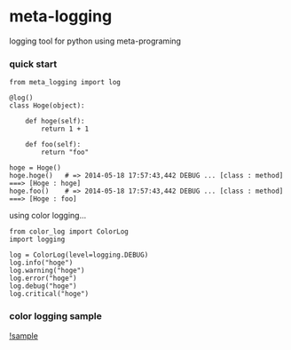 meta-logging
============

logging tool for python using meta-programing

### quick start
    from meta_logging import log

    @log()
    class Hoge(object):

        def hoge(self):
            return 1 + 1

        def foo(self):
            return "foo"

    hoge = Hoge()
    hoge.hoge()   # => 2014-05-18 17:57:43,442 DEBUG ... [class : method] ===> [Hoge : hoge]
    hoge.foo()    # => 2014-05-18 17:57:43,442 DEBUG ... [class : method] ===> [Hoge : foo]

using color logging...

    from color_log import ColorLog
    import logging

    log = ColorLog(level=logging.DEBUG)
    log.info("hoge")
    log.warning("hoge")
    log.error("hoge")
    log.debug("hoge")
    log.critical("hoge")

### color logging sample
[!sample](https://raw.githubusercontent.com/yoshiya0503/meta-logging/master/sample/sample.png)
